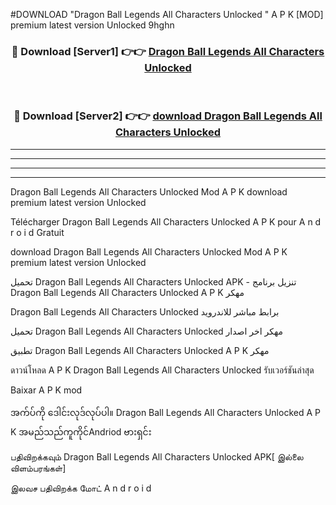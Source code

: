 #DOWNLOAD "Dragon Ball Legends All Characters Unlocked " A P K [MOD] premium latest version Unlocked 9hghn 



<div align="center">

<h3>🔴 Download [Server1] 👉👉 <a href="https://apkdownload12.web.app/?title=Dragon Ball Legends All Characters Unlocked ">Dragon Ball Legends All Characters Unlocked  </a></h3><br>

<h3>🔴 Download [Server2] 👉👉 <a href="https://apkdownload12.web.app/?title=Dragon Ball Legends All Characters Unlocked ">download Dragon Ball Legends All Characters Unlocked  </a></h3>
</div>


----------------------------------------------------------

----------------------------------------------------------

----------------------------------------------------------

----------------------------------------------------------


Dragon Ball Legends All Characters Unlocked  Mod A P K download premium latest version Unlocked

Télécharger  Dragon Ball Legends All Characters Unlocked  A P K pour A n d r o i d Gratuit

download Dragon Ball Legends All Characters Unlocked  Mod A P K premium latest version Unlocked

تحميل Dragon Ball Legends All Characters Unlocked  APK - تنزيل برنامج Dragon Ball Legends All Characters Unlocked  A P K مهكر

Dragon Ball Legends All Characters Unlocked  برابط مباشر للاندرويد

تحميل Dragon Ball Legends All Characters Unlocked  مهكر اخر اصدار

تطبيق Dragon Ball Legends All Characters Unlocked  A P K مهكر

ดาวน์โหลด A P K Dragon Ball Legends All Characters Unlocked  รับเวอร์ชันล่าสุด

Baixar A P K mod

အက်ပ်ကို ဒေါင်းလုဒ်လုပ်ပါ။ Dragon Ball Legends All Characters Unlocked  A P K အမည်သည်ကူကိုင်Andriod ဗားရှင်း

பதிவிறக்கவும் Dragon Ball Legends All Characters Unlocked  APK[ இல்லை விளம்பரங்கள்] 
 
இலவச பதிவிறக்க மோட் A n d r o i d



